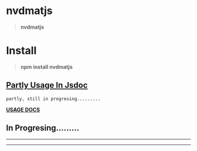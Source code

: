 # nvdmatjs
>__nvdmatjs__

# Install

>__npm install nvdmatjs__


## [Partly Usage In Jsdoc](https://ihgazni2.github.io/nvdmatjs)

    partly, still in progresing.........

**[USAGE DOCS]()**


## In Progresing.........
-------------------------------------------------------
  

[]()

[]()

----------------------------------------------



